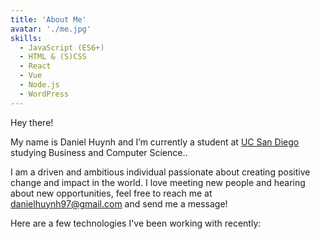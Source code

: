 ```yaml
---
title: 'About Me'
avatar: './me.jpg'
skills:
  - JavaScript (ES6+)
  - HTML & (S)CSS
  - React
  - Vue
  - Node.js
  - WordPress
---
```


Hey there!

My name is Daniel Huynh and I’m currently a student at [UC San Diego](https://www.https://ucsd.edu/) studying Business and Computer Science..

I am a driven and ambitious individual passionate about creating positive change and impact in the world.
I love meeting new people and hearing about new opportunities, feel free to reach me at danielhuynh97@gmail.com and send me a message! 

Here are a few technologies I've been working with recently:
